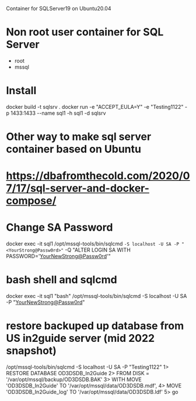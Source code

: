 Container for SQLServer19 on Ubuntu20.04

# Non root user container for SQL Server
- root
- mssql

# Install
docker build -t sqlsrv .
docker run -e "ACCEPT_EULA=Y" -e "Testing1122" -p 1433:1433 --name sql1 -h sql1 -d sqlsrv

# Other way to make sql server container based on Ubuntu
# https://dbafromthecold.com/2020/07/17/sql-server-and-docker-compose/

# Change SA Password
docker exec -it sql1 /opt/mssql-tools/bin/sqlcmd `
   -S localhost -U SA -P "<YourStrong@Passw0rd>" `
   -Q "ALTER LOGIN SA WITH PASSWORD='<YourNewStrong@Passw0rd>'"

# bash shell and sqlcmd
docker exec -it sql1 "bash"
/opt/mssql-tools/bin/sqlcmd -S localhost -U SA -P "<YourNewStrong@Passw0rd>"


# restore backuped up database from US in2guide server (mid 2022 snapshot)
/opt/mssql-tools/bin/sqlcmd -S localhost -U SA -P "Testing1122"
1> RESTORE DATABASE OD3DSDB_In2Guide
2> FROM DISK = '/var/opt/mssql/backup/OD3DSDB.BAK'
3> WITH MOVE 'OD3DSDB_In2Guide' TO '/var/opt/mssql/data/OD3DSDB.mdf',
4> MOVE 'OD3DSDB_In2Guide_log' TO '/var/opt/mssql/data/OD3DSDB.ldf'
5> go
